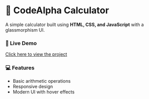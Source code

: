 # 🧮 CodeAlpha Calculator

A simple calculator built using **HTML, CSS, and JavaScript** with a glassmorphism UI.

### 🔗 Live Demo
[Click here to view the project](https://maryamanwar015.github.io/CodeAlpha_Calculator/)

### 💻 Features
- Basic arithmetic operations  
- Responsive design  
- Modern UI with hover effects
